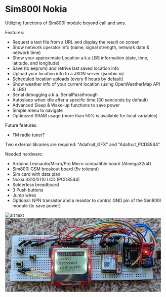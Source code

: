 # Sim800l Nokia
Utilizing functions of Sim800l module beyond call and sms.

Features:
* Request a text file from a URL and display the result on screen
* Show network operator info (name, signal strength, network date & network time) 
* Show your approximate Location a.k.a LBS information (date, time, latitude, and longitude)
* Save (to eeprom) and retrive last saved location info
* Upload your location info to a JSON server (jsonbin.io)
* Scheduled location uploads (every 6 hours by default)
* Show weather info of your current location (using OpenWeatherMap API & LBS)
* Serial debugging a.k.a. SerialPassthrough
* Autosleep when idle after a specific time (30 senconds by default)
* Advanced Sleep & Wake-up functions to save power
* Simple menu to navigate 
* Optimized SRAM usage (more than 50% is available for local variables)

Future features:
* FM radio tuner?


Two external libraries are required: "Adafruit_GFX" and "Adafruit_PCD8544"


Needed hardware:
* Arduino Leonardo/Micro/Pro Micro compatible board (Atmega32u4)
* Sim800l GSM breakout board (5v tolerant)
* Sim card with data plan
* Nokia 3310/5110 LCD (PCD8544)
* Solderless breadboard
* 3 Push buttons
* Jump wires
* Optional: NPN transistor and a resistor to control GND pin of the Sim800l module (to save power)

![alt text](https://raw.githubusercontent.com/HA4ever37/Sim800l-Nokia/master/Sim800l_bb.png)
![alt text](https://github.com/HA4ever37/Sim800l/blob/master/Atmega32u4+PCD8544+Sim800L.jpg?raw=true)
